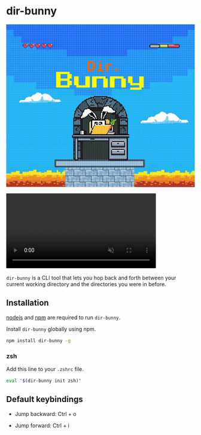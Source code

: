 # dir-bunny

![banner](https://github.com/shibisuriya/dir-bunny/blob/main/dir-bunny.gif)

<video width="400" height="auto" controls autoplay loop muted>
  <source src="https://github.com/shibisuriya/dir-bunny/blob/main/dir-bunny.mp4" type="video/mp4">
  Your browser does not support the video tag.
</video>

`dir-bunny` is a CLI tool that lets you hop back and forth between your current working directory and the directories you were in before.

## Installation

[nodejs](https://nodejs.org/en) and [npm](https://github.com/npm/cli) are required to run `dir-bunny`.

Install `dir-bunny` globally using npm.

```bash
npm install dir-bunny -g
```

### zsh

Add this line to your `.zshrc` file.

```bash
eval "$(dir-bunny init zsh)"
```

## Default keybindings

-   Jump backward: Ctrl + o

-   Jump forward: Ctrl + i
